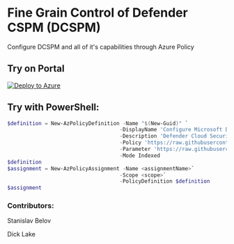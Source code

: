 # Fine Grain Control of Defender CSPM (DCSPM)

Configure DCSPM and all of it's capabilities through Azure Policy

## Try on Portal

[![Deploy to Azure](http://azuredeploy.net/deploybutton.png)](https://portal.azure.com/#blade/Microsoft_Azure_Policy/CreatePolicyDefinitionBlade/uri/https%3A%2F%2Fraw.githubusercontent.com%2FAzure%2FMicrosoft-Defender-For-Cloud%2Fmain%2FPolicy%2FConfigure-DCSPM-Extensions%2Fazurepolicy.json)


## Try with PowerShell:
````powershell
$definition = New-AzPolicyDefinition -Name "$(New-Guid)" `
                                    -DisplayName 'Configure Microsoft Defender CSPM to be enabled - fine grain' `
                                    -Description 'Defender Cloud Security Posture Management (CSPM) provides enhanced posture capabilities and a new intelligent cloud security graph to help identify, prioritize, and reduce risk. Defender CSPM is available in addition to the free foundational security posture capabilities turned on by default in Defender for Cloud.' `
                                    -Policy 'https://raw.githubusercontent.com/Azure/Microsoft-Defender-For-Cloud/main/Policy/Configure-DCSPM-Extensions/azurepolicy.rules.json'`
                                    -Parameter 'https://raw.githubusercontent.com/Azure/Microsoft-Defender-For-Cloud/main/Policy/Configure-DCSPM-Extensions/azurepolicy.parameters.json'`
                                    -Mode Indexed
$definition
$assignment = New-AzPolicyAssignment -Name <assignmentName>`
                                    -Scope <scope>`
                                    -PolicyDefinition $definition
$assignment
````



### Contributors:
Stanislav Belov

Dick Lake
